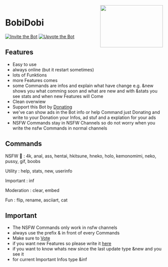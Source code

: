 <img align="right" src="https://cdn.discordapp.com/attachments/847512931276947469/862620880693362708/69680076_p0_master1200.jpeg" height="135" width="200">

# BobiDobi
[![Invite the Bot](https://img.shields.io/badge/Invite%20the%20Bot-over%20200%20Servers-blue)](https://discord.com/oauth2/authorize?client_id=856093340957540392&permissions=3020946641&scope=bot)
[![Upvote the Bot](https://img.shields.io/badge/Upvote%20the%20Bot-over%2010000%20Users-lightgrey)](https://discord.ly/nsfw-bot)


## Features
  * Easy to use
  * always online (but it restart sometimes)
  * lots of Funktions
  * more Features comes
  * some Commands are infos and explain what have change e.g. &new shows you what comming soon and what are new and with &stats you see stats and when new           Features will Come
  * Clean overwiew
  * Support this Bot by [Donating](https://www.paypal.com/donate?hosted_button_id=JCTVHN5J2UFSA)
  * we've can show ads in the Bot info or help Command just Donating and write to your Donation your Infos, ad stuf and a explation for your ads
  * NSFW Commands stay in NSFW Channels so do not worry when you write the nsfw Commands in normal channels

## Commands

NSFW 🔞 :
4k, anal, ass, hentai, hkitsune, hneko, holo, kemonomimi, neko, pussy, gif, boobs

Utility :
help, stats, new, userinfo

Important :
inf

Moderation :
clear, embed

Fun :
flip, rename, asciiart, cat

## Important
  * The NSFW Commands only work in nsfw channels
  * always use the prefix & in front of every Commands
  * Make sure to [Vote](https://discord.ly/nsfw-bot)
  * if you want new Features so please write it [here](https://github.com/The-official-Developers/BobiDobi/issues/1)
  * if you want to know whats new since the last update type &new and you see it
  * for current Important Infos type &inf 
